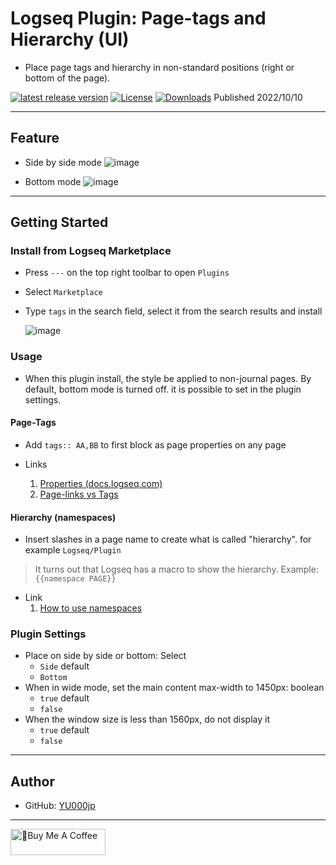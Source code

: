 # Logseq Plugin: Page-tags and Hierarchy (UI)

- Place page tags and hierarchy in non-standard positions (right or bottom of the page).

 [![latest release version](https://img.shields.io/github/v/release/YU000jp/logseq-page-tags-and-hierarchy)](https://github.com/YU000jp/logseq-page-tags-and-hierarchy/releases)
[![License](https://img.shields.io/github/license/YU000jp/logseq-page-tags-and-hierarchy?color=blue)](https://github.com/YU000jp/logseq-page-tags-and-hierarchy/blob/main/LICENSE)
[![Downloads](https://img.shields.io/github/downloads/YU000jp/logseq-page-tags-and-hierarchy/total.svg)](https://github.com/YU000jp/logseq-page-tags-and-hierarchy/releases)
 Published 2022/10/10

---

## Feature

   - Side by side mode
      ![image](https://github.com/YU000jp/logseq-page-tags-and-hierarchy/assets/111847207/641562cf-d7ac-40f6-805b-9e74377daa3c)

   - Bottom mode
      ![image](https://github.com/YU000jp/logseq-page-tags-and-hierarchy/assets/111847207/96aabe66-9f72-45ae-aa16-dce949c063b2)

---

## Getting Started

### Install from Logseq Marketplace

- Press `---` on the top right toolbar to open `Plugins`
- Select `Marketplace`
- Type `tags` in the search field, select it from the search results and install

   ![image](https://github.com/YU000jp/logseq-page-tags-and-hierarchy/assets/111847207/829fa20a-fa4a-446e-a685-2d52ff2db3f4)


### Usage

- When this plugin install, the style be applied to non-journal pages. By default, bottom mode is turned off. it is possible to set in the plugin settings.

#### Page-Tags

- Add `tags:: AA,BB` to first block as page properties on any page

-  Links
   1. [Properties (docs.logseq.com)](https://docs.logseq.com/#/page/properties)
   1. [Page-links vs Tags](https://aryansawhney.com/pages/page-links-vs-tags-in-logseq/#special-case-page-tags)

#### Hierarchy (namespaces)

- Insert slashes in a page name to create what is called "hierarchy". for example `Logseq/Plugin`

> It turns out that Logseq has a macro to show the hierarchy. Example: `{{namespace PAGE}}`

- Link
   1. [How to use namespaces](https://www.logseqmastery.com/blog/logseq-namespaces)

### Plugin Settings

- Place on side by side or bottom: Select
   - `Side` default
   - `Bottom`
- When in wide mode, set the main content max-width to 1450px: boolean
   - `true` default
   - `false`
- When the window size is less than 1560px, do not display it
   - `true` default
   - `false`

---

## Author

- GitHub: [YU000jp](https://github.com/YU000jp)


---

<a href="https://www.buymeacoffee.com/yu000japan" target="_blank"><img src="https://cdn.buymeacoffee.com/buttons/v2/default-violet.png" alt="🍌Buy Me A Coffee" style="height: 42px;width: 152px" ></a>

